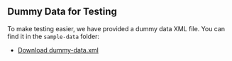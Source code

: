## Dummy Data for Testing

To make testing easier, we have provided a dummy data XML file. You can find it in the `sample-data` folder:

- [Download dummy-data.xml](sample-data/dummy-data.xml)